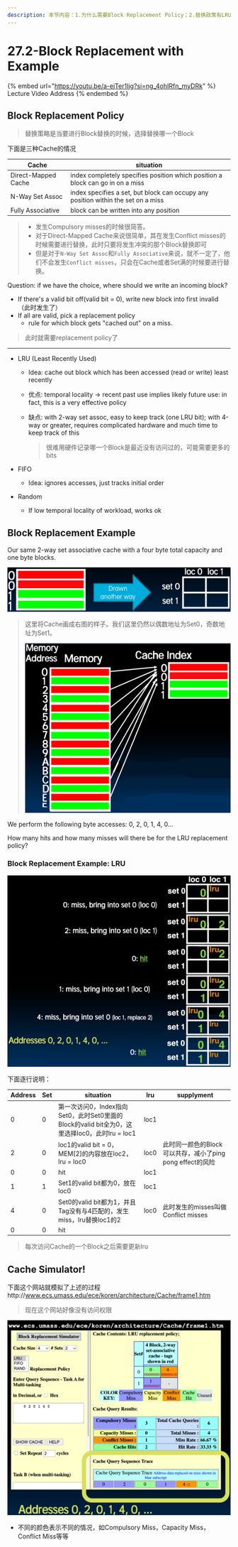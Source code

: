 ```yaml
---
description: 本节内容：1.为什么需要Block Replacement Policy；2.替换政策有LRU，FIFO，RANDOM；3.举例lru替换；
---
```


# 27.2-Block Replacement with Example

{% embed url="https://youtu.be/a-ejTer1Ijg?si=ng_4ohIRfn_myDRk" %}
Lecture Video Address
{% endembed %}

## Block Replacement Policy

> 替换策略是当要进行Block替换的时候，选择替换哪一个Block

下面是三种Cache的情况

| Cache               | situation                                                    |
| ------------------- | ------------------------------------------------------------ |
| Direct-Mapped Cache | index completely specifies position which position a block can go in on a miss |
| N-Way Set Assoc     | index specifies a set, but block can occupy any position within the set on a miss |
| Fully Associative   | block can be written into any position                       |

> - 发生Compulsory misses的时候很简答。
> - 对于Direct-Mapped Cache来说很简单，其在发生Conflict misses的时候需要进行替换，此时只要将发生冲突的那个Block替换即可
> - 但是对于`N-Way Set Assoc`和`Fully Associative`来说，就不一定了，他们不会发生`Conflict misses`，只会在Cache或者Set满的时候要进行替换。

Question: if we have the choice, where should we write an incoming block?

- If there's a valid bit off(valid bit = 0), write new block into first invalid（此时发生了）
- If all are valid, pick a replacement policy
    - rule for which block gets "cached out" on a miss.

> 此时就需要replacement policy了

---

- LRU (Least Recently Used)
    - Idea: cache out block which has been accessed (read or write) least recently
    
    - 优点: temporal locality → recent past use implies likely future use: in fact, this is a very effective policy
    
    - 缺点: with 2-way set assoc, easy to keep track (one LRU bit); with 4-way or greater, requires complicated hardware and much time to keep track of this
    
        > 很难用硬件记录哪一个Block是最近没有访问过的，可能需要更多的bits
    
- FIFO
    - Idea: ignores accesses, just tracks initial order
    
- Random
    - If low temporal locality of workload, works ok

## Block Replacement Example

Our same 2-way set associative cache with a four byte total capacity and one byte blocks. 

![image-20240624162437947](.image/image-20240624162437947.png)

> 这里将Cache画成右图的样子。我们这里仍然以偶数地址为Set0，奇数地址为Set1。
>
> ![image-20240624212354850](.image/image-20240624212354850.png)

We perform the following byte accesses: 0, 2, 0, 1, 4, 0...

How many hits and how many misses will there be for the LRU replacement policy?

### Block Replacement Example: LRU

![image-20240624162526217](.image/image-20240624162526217.png)

下面逐行说明：

| Address | Set  | situation                                                    | lru  | supplyment                                                |
| ------- | ---- | ------------------------------------------------------------ | ---- | --------------------------------------------------------- |
| 0       | 0    | 第一次访问0，Index指向Set0，此时Set0里面的Block的valid bit全为0，这里选择loc0。此时lru = loc1 | loc1 |                                                           |
| 2       | 0    | loc1的valid bit = 0，MEM[2]的内容放在loc2，lru = loc0        | loc0 | 此时同一颜色的Block可以共存，减小了ping pong effect的风险 |
| 0       | 0    | hit                                                          | loc1 |                                                           |
| 1       | 1    | Set1的valid bit都为0，放在loc0                               | loc1 |                                                           |
| 4       | 0    | Set0的valid bit都为1，并且Tag没有与4匹配的，发生miss，lru替换loc1的2 | loc0 | 此时发生的misses叫做Conflict misses                       |
| 0       | 0    | hit                                                          |      |                                                           |

> 每次访问Cache的一个Block之后需要更新lru

## Cache Simulator!

下面这个网站就模拟了上述的过程http://www.ecs.umass.edu/ece/koren/architecture/Cache/frame1.htm

> 现在这个网站好像没有访问权限

![image-20240624162556054](.image/image-20240624162556054.png)

- 不同的颜色表示不同的情况，如Compulsory Miss，Capacity Miss，Conflict Miss等等
